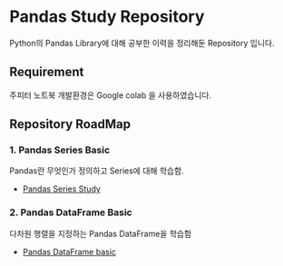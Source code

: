 # Pandas Study Repository
Python의 Pandas Library에 대해 공부한 이력을 정리해둔 Repository 입니다.

## Requirement
주피터 노트북 개발환경은 Google colab 을 사용하였습니다. 

## Repository RoadMap
### 1. Pandas Series Basic
Pandas란 무엇인가 정의하고 Series에 대해 학습함.
- [Pandas Series Study](./Pandas_Series_basic.ipynb)

### 2. Pandas DataFrame Basic
다차원 행렬을 지정하는 Pandas DataFrame을 학습함
- [Pandas DataFrame basic](./Pandas_DataFrame_basic.ipynb)